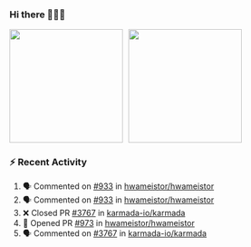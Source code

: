 ### Hi there 👋👋👋

<div style="display: flex; gap: 10px;">
  <img height="200px" src="https://github-readme-stats.vercel.app/api?username=Vacant2333&show_icons=true&theme=flag-india&count_private=true&hide_rank=true&include_all_commits=true">
  <img height="200px" src="https://github-readme-stats.vercel.app/api/top-langs/?username=Vacant2333&layout=donut">
</div>

### :zap: Recent Activity

<!--START_SECTION:activity-->
1. 🗣 Commented on [#933](https://github.com/hwameistor/hwameistor/issues/933) in [hwameistor/hwameistor](https://github.com/hwameistor/hwameistor)
2. 🗣 Commented on [#933](https://github.com/hwameistor/hwameistor/issues/933) in [hwameistor/hwameistor](https://github.com/hwameistor/hwameistor)
3. ❌ Closed PR [#3767](https://github.com/karmada-io/karmada/pull/3767) in [karmada-io/karmada](https://github.com/karmada-io/karmada)
4. 💪 Opened PR [#973](https://github.com/hwameistor/hwameistor/pull/973) in [hwameistor/hwameistor](https://github.com/hwameistor/hwameistor)
5. 🗣 Commented on [#3767](https://github.com/karmada-io/karmada/issues/3767) in [karmada-io/karmada](https://github.com/karmada-io/karmada)
<!--END_SECTION:activity-->
